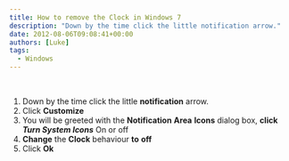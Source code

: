 ```yaml
---
title: How to remove the Clock in Windows 7
description: "Down by the time click the little notification arrow."
date: 2012-08-06T09:08:41+00:00
authors: [Luke]
tags:
  - Windows
---
```

&nbsp;

<ol start="1">
  <li>
    Down by the time click the little <strong>notification</strong> arrow.
  </li>
  <li>
    Click <strong>Customize</strong>
  </li>
  <li>
    You will be greeted with the <strong>Notification</strong> <strong>Area</strong> <strong>Icons</strong> dialog box, <strong>click</strong> <strong><em>Turn System Icons</em></strong> On or off
  </li>
  <li>
    <strong>Change</strong> the <strong>Clock</strong> behaviour <strong>to</strong> <strong>off</strong>
  </li>
  <li>
    Click <strong>Ok</strong>
  </li>
</ol>